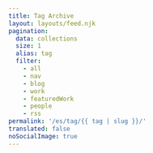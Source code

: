 ```yaml
---
title: Tag Archive
layout: layouts/feed.njk
pagination:
  data: collections
  size: 1
  alias: tag
  filter:
    - all
    - nav
    - blog
    - work
    - featuredWork
    - people
    - rss
permalink: '/es/tag/{{ tag | slug }}/'
translated: false
noSocialImage: true
---
```

